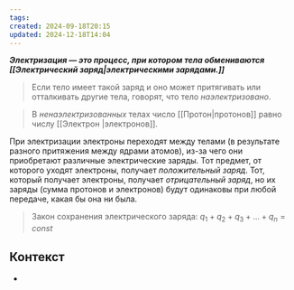 ```yaml
---
tags: 
created: 2024-09-18T20:15
updated: 2024-12-18T14:04
---
```

***Электризация — это процесс, при котором тела обмениваются [[Электрический заряд|электрическими зарядами.]]***

> Если тело имеет такой заряд и оно может притягивать или отталкивать другие тела, говорят, что тело *наэлектризовано*.

> В *ненаэлектризованных* телах число [[Протон|протонов]] равно числу [[Электрон |электронов]].

При электризации электроны переходят между телами (в результате разного притяжения между ядрами атомов), из-за чего они приобретают различные электрические заряды. Тот предмет, от которого уходят электроны, получает *положительный заряд*. Тот, который получает электроны, получает *отрицательный заряд*, но их заряды (сумма протонов и электронов) будут одинаковы при любой передаче, какая бы она ни была.

>Закон сохранения электрического заряда:
>$q_{1}+q_{2}+q_{3}+…+q_{n}=const$

## Контекст
- 


